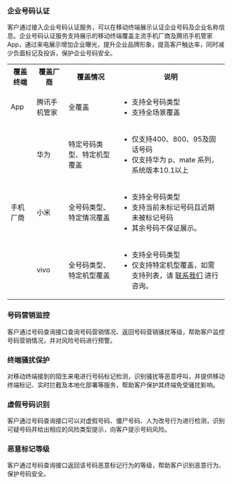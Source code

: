 
### 企业号码认证
客户通过接入企业号码认证服务，可以在移动终端展示认证企业号码及企业名称信息。企业号码认证服务支持展示的移动终端覆盖主流手机厂商及腾讯手机管家 App，通过来电展示增加企业曝光，提升企业品牌形象，提高客户触达率，同时减少负面标记及投诉，保护企业号码安全。
<table>
<tr>
<tr><th>覆盖终端</th><th>覆盖厂商</th><th>	覆盖情况</th><th>	说明</th></tr>
<tr><td>App</td><td>	腾讯手机管家</td><td>全覆盖</td><td><ul><li>支持全号码类型</li><li>支持全场景覆盖</li></ul></td></tr>
<tr><td rowspan="3">手机厂商</td><td>	华为</td><td>	特定号码类型、特定机型覆盖</td><td>	<ul><li>仅支持400、800、95及固话号码</li><li>仅支持华为 p、mate 系列，系统版本10.1以上</li></ul></tr>
<tr><td>小米</td><td>	全号码类型、特定情况覆盖</td><td>	<ul><li>支持全号码类型</li><li>支持当前未标记号码且近期未被标记号码</li><li>其余号码不保证展示。</li></ul></tr>
<tr><td>vivo</td><td>全号码类型、特定机型覆盖	</td><td>	<ul><li>支持全号码类型</li><li>仅支持特定机型覆盖，如需支持列表，请 <a href="https://cloud.tencent.com/act/event/connect-service">联系我们</a> 进行咨询。</li></ul></tr>
</table>

### 号码营销监控
客户通过号码查询接口查询号码营销情况、返回号码营销骚扰等级，帮助客户监控号码营销情况，并对风险号码进行预警。
### 终端骚扰保护
对移动终端接到的陌生来电进行号码标记检测，识别骚扰等恶意呼叫，并提供移动终端标记、实时拦截及本地化部署等服务，帮助客户保护其终端免受骚扰影响。
### 虚假号码识别
客户通过号码查询接口可以对虚假号码、僵尸号码、人为改号行为进行检测，识别可疑号码并给出相应的风险类型提示，向客户提示号码风险。
### 恶意标记等级
客户通过号码查询接口返回该号码恶意标记行为的等级，帮助客户识别恶意行为、保护号码安全。
